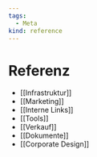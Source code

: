 ```yaml
---
tags:
  - Meta
kind: reference
---
```

# Referenz

* [[Infrastruktur]]
* [[Marketing]]
* [[Interne Links]]
* [[Tools]]
* [[Verkauf]]
* [[Dokumente]]
* [[Corporate Design]]
